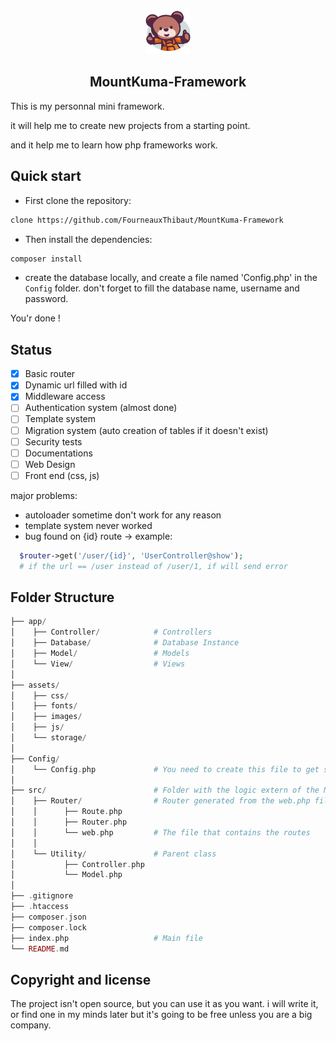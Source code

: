 <p align="center">
  <a href="https://github.com/FourneauxThibaut/MountKuma-Framework">
    <img src="./assets/images/ourson.svg" alt="Logo" width=72 height=72>
  </a>

  <h2 align="center">MountKuma-Framework</h2>

This is my personnal mini framework.

it will help me to create new projects from a starting point.

and it help me to learn how php frameworks work.

## Quick start

- First clone the repository:
```bash 
clone https://github.com/FourneauxThibaut/MountKuma-Framework
```

- Then install the dependencies:
```bash
composer install
```

- create the database locally, and create a file named 'Config.php' in the `Config` folder. don't forget to fill the database name, username and password.

You'r done !

## Status

- [x] Basic router
- [x] Dynamic url filled with id
- [x] Middleware access
- [ ] Authentication system (almost done)
- [ ] Template system
- [ ] Migration system (auto creation of tables if it doesn't exist)
- [ ] Security tests
- [ ] Documentations
- [ ] Web Design
- [ ] Front end (css, js)

major problems:
- autoloader sometime don't work for any reason
- template system never worked
- bug found on {id} route -> example:
```php
  $router->get('/user/{id}', 'UserController@show');
  # if the url == /user instead of /user/1, if will send error
```

## Folder Structure

```php
├── app/                         
│    ├── Controller/            # Controllers 
│    ├── Database/              # Database Instance
│    ├── Model/                 # Models
│    └── View/                  # Views
│
├── assets/                   
│    ├── css/               
│    ├── fonts/             
│    ├── images/             
│    ├── js/                
│    └── storage/                     
│
├── Config/                  
│    └── Config.php             # You need to create this file to get started
│
├── src/                        # Folder with the logic extern of the Model logic
│    ├── Router/                # Router generated from the web.php file
│    │      ├── Route.php        
│    │      ├── Router.php         
│    │      └── web.php         # The file that contains the routes
│    │      
│    └── Utility/               # Parent class
│           ├── Controller.php         
│           └── Model.php       
│
├── .gitignore 
├── .htaccess
├── composer.json
├── composer.lock
├── index.php                   # Main file
└── README.md                             
```
## Copyright and license

The project isn't open source, but you can use it as you want.
i will write it, or find one in my minds later but it's going to be free unless you are a big company.
